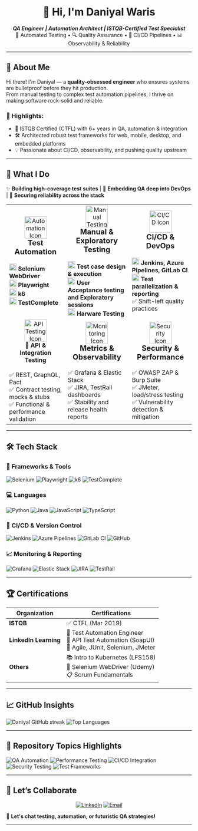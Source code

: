 <!--
  👋 Hello, I'm Daniyal Waris!
  QA Engineer ensuring delivery of high-reliability software and systems.
-->

<h1 align="center">👋 Hi, I'm Daniyal Waris</h1>
<p align="center">
  <em><strong>QA Engineer | Automation Architect | ISTQB-Certified Test Specialist</strong></em><br/>
  🧪 Automated Testing • 🔍 Quality Assurance • 🔄 CI/CD Pipelines • 📊 Observability & Reliability
</p>

---

## 🚀 About Me

Hi there! I'm Daniyal — a **quality-obsessed engineer** who ensures systems are bulletproof before they hit production.  
From manual testing to complex test automation pipelines, I thrive on making software rock-solid and reliable.  

### 🔑 Highlights:
- 🏅 ISTQB Certified (CTFL) with 6+ years in QA, automation & integration  
- 🛠️ Architected robust test frameworks for web, mobile, desktop, and embedded platforms  
- 💡 Passionate about CI/CD, observability, and pushing quality upstream  

---

## 💼 What I Do

✨ **Building high-coverage test suites** | 🔄 **Embedding QA deep into DevOps** | 🔐 **Securing reliability across the stack**

<table>
  <tr>
   <td align="center" width="320" height="220">
    <img src="https://cdn-icons-png.flaticon.com/128/18573/18573703.png" width="60" alt="Automation Icon"/><br>
     <strong style="font-size: 20px;">Test Automation</strong><br><br>
    <div align="left">
    <img src="https://upload.wikimedia.org/wikipedia/commons/d/d5/Selenium_Logo.png" width="20" alt="Selenium Logo"/> <strong>Selenium WebDriver</strong><br>
    <img src="https://playwright.dev/img/playwright-logo.svg" width="20" alt="Playwright Logo"/> <strong>Playwright</strong><br>
    <img src="https://upload.wikimedia.org/wikipedia/commons/e/ef/K6-logo.svg" width="20" alt="k6 Logo"/> <strong>k6</strong><br>
    <img src="https://upload.wikimedia.org/wikipedia/commons/4/49/2019_SmartBear_logo.jpg" width="20" alt="smartbear Logo"/> <strong>TestComplete</strong> 
    </div>
    </td>
    <td align="center" width="320" height="220">
      <img src="https://cdn-icons-png.flaticon.com/128/3281/3281329.png" width="60" alt="Manual Testing Icon"/><br>
      <strong style="font-size: 20px;"> Manual & Exploratory Testing</strong><br><br>
      <div align="left">  
      <img src="https://cdn-icons-png.flaticon.com/128/8422/8422335.png" width="20" alt="Test case Logo"/> <strong>Test case design & execution</strong><br>
      <img src="https://cdn-icons-png.flaticon.com/128/18594/18594543.png" width="20" alt="UAT Logo"/> <strong> User Acceptance testing and Exploratory sessions</strong><br>
      <img src="https://cdn-icons-png.flaticon.com/128/18954/18954451.png" width="20" alt="HarwareTesting Logo"/> <strong> Harware Testing</strong><br>
      </div>
    </td>
    <td align="center" width="320" height="220">
      <img src="https://cdn-icons-png.flaticon.com/128/11518/11518711.png" width="60" alt="CI/CD Icon"/><br>
       <strong style="font-size: 20px;"> CI/CD & DevOps</strong><br><br>
      <div align="left">
        <img src=" https://cdn-icons-png.flaticon.com/128/11676/11676420.png" width="20" alt="TestReporting Logo"/> <strong> Jenkins, Azure Pipelines, GitLab CI</strong><br>
        <img src="https://cdn-icons-png.flaticon.com/128/12773/12773280.png" width="20" alt="TestReporting Logo"/> <strong> Test parallelization & reporting</strong><br>
        ✅ Shift-left quality practices
      </div>
    </td>
  </tr>
  <tr>
    <td align="center" width="320" height="220">
      <img src="https://cdn-icons-png.flaticon.com/128/18889/18889881.png" width="60" alt="API Testing Icon"/><br>
      <strong>🔗 API & Integration Testing</strong><br><br>
      <div align="left">
        ✅ REST, GraphQL, Pact<br>
        ✅ Contract testing, mocks & stubs<br>
        ✅ Functional & performance validation
      </div>
    </td>
    <td align="center" width="320" height="220">
      <img src="https://cdn-icons-png.flaticon.com/128/15165/15165488.png" width="60" alt="Monitoring Icon"/><br>
       <strong style="font-size: 20px;"> Metrics & Observability</strong><br><br>
      <div align="left">
        ✅ Grafana & Elastic Stack<br>
        ✅ JIRA, TestRail dashboards<br>
        ✅ Stability and release health reports
      </div>
    </td>
    <td align="center" width="320" height="220">
      <img src="https://cdn-icons-png.flaticon.com/128/2910/2910795.png" width="60" alt="Security Icon"/><br>
      <strong style="font-size: 20px;"> Security & Performance</strong><br><br>
      <div align="left">
        ✅ OWASP ZAP & Burp Suite<br>
        ✅ JMeter, load/stress testing<br>
        ✅ Vulnerability detection & mitigation
      </div>
    </td>
  </tr>
</table>

---

## 🛠️ Tech Stack

### 🧪 Frameworks & Tools  
![Selenium](https://img.shields.io/badge/Selenium-430098?style=for-the-badge&logo=selenium&logoColor=white) 
![Playwright](https://img.shields.io/badge/Playwright-000000?style=for-the-badge&logo=playwright&logoColor=white) 
![k6](https://img.shields.io/badge/k6-00aaff?style=for-the-badge&logo=k6&logoColor=white) 
![TestComplete](https://img.shields.io/badge/TestComplete-ff7b00?style=for-the-badge&logo=testcomplete&logoColor=white)

### 💻 Languages  
![Python](https://img.shields.io/badge/Python-3776AB?style=for-the-badge&logo=python&logoColor=white) 
![Java](https://img.shields.io/badge/Java-007396?style=for-the-badge&logo=java&logoColor=white) 
![JavaScript](https://img.shields.io/badge/JavaScript-F7DF1E?style=for-the-badge&logo=javascript&logoColor=black) 
![TypeScript](https://img.shields.io/badge/TypeScript-007acc?style=for-the-badge&logo=typescript&logoColor=white)

### 🔄 CI/CD & Version Control  
![Jenkins](https://img.shields.io/badge/Jenkins-d24939?style=for-the-badge&logo=jenkins&logoColor=white) 
![Azure Pipelines](https://img.shields.io/badge/Azure_Pipelines-0078d4?style=for-the-badge&logo=azurepipelines&logoColor=white) 
![GitLab CI](https://img.shields.io/badge/GitLab_CI-fc6d26?style=for-the-badge&logo=gitlab&logoColor=white) 
![GitHub](https://img.shields.io/badge/GitHub-181717?style=for-the-badge&logo=github&logoColor=white)

### 📈 Monitoring & Reporting  
![Grafana](https://img.shields.io/badge/Grafana-f46800?style=for-the-badge&logo=grafana&logoColor=white) 
![Elastic Stack](https://img.shields.io/badge/Elastic_Stack-005571?style=for-the-badge&logo=elastic&logoColor=white) 
![JIRA](https://img.shields.io/badge/JIRA-0052cc?style=for-the-badge&logo=jira&logoColor=white) 
![TestRail](https://img.shields.io/badge/TestRail-02569b?style=for-the-badge&logo=testrail&logoColor=white)

---

## 🏆 Certifications

| Organization          | Certifications |
|-----------------------|----------------|
| **ISTQB**             | ✅ CTFL (Mar 2019) |
| **LinkedIn Learning** | 🔹 Test Automation Engineer<br>🔹 API Test Automation (SoapUI)<br>🔹 Agile, JUnit, Selenium, JMeter |
| **Others**            | 📚 Intro to Kubernetes (LFS158)<br>📘 Selenium WebDriver (Udemy)<br>📋 Scrum Fundamentals |

---

## 📈 GitHub Insights

<div align="left">
  <img src="https://github-readme-streak-stats.herokuapp.com/?user=daniyalwaris&theme=radical" alt="Daniyal GitHub streak" />
  <img src="https://github-readme-stats.vercel.app/api/top-langs/?username=daniyalwaris&layout=compact&theme=radical" alt="Top Languages" />
</div>

---

## 🚀 Repository Topics Highlights

![QA Automation](https://img.shields.io/badge/QA%20Automation-5-green?style=for-the-badge)
![Performance Testing](https://img.shields.io/badge/Performance%20Testing-2-orange?style=for-the-badge)
![CI/CD Integration](https://img.shields.io/badge/CI%2FCD-4-blue?style=for-the-badge)
![Security Testing](https://img.shields.io/badge/Security%20Testing-1-red?style=for-the-badge)
![Test Frameworks](https://img.shields.io/badge/Test%20Frameworks-3-purple?style=for-the-badge)

---

## 🤝 Let’s Collaborate

<p align="center">
  <a href="https://linkedin.com/in/daniyalwaris" target="_blank"><img src="https://img.shields.io/badge/LinkedIn-0077B5?logo=linkedin&logoColor=white" alt="LinkedIn"/></a>
  <a href="mailto:daniyalwaris92@gmail.com"><img src="https://img.shields.io/badge/Email-D14836?logo=gmail&logoColor=white" alt="Email"/></a>
</p>

💬 **Let's chat testing, automation, or futuristic QA strategies!**  

---

